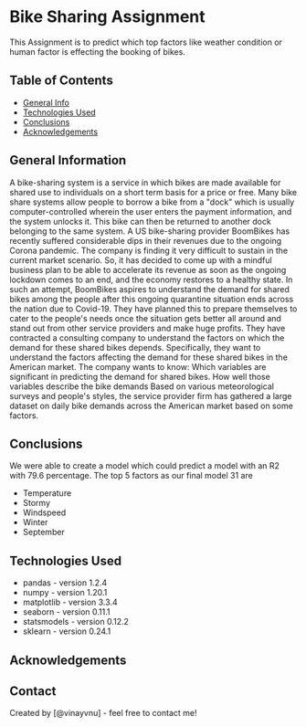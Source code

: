 # Bike Sharing Assignment

This Assignment is to predict which top factors like weather condition or human factor is effecting the
booking of bikes.

## Table of Contents

- [General Info](#general-information)
- [Technologies Used](#technologies-used)
- [Conclusions](#conclusions)
- [Acknowledgements](#acknowledgements)

## General Information

A bike-sharing system is a service in which bikes are made available for shared use to individuals on a short term basis for a price or free. Many bike share systems allow people to borrow a bike from a "dock" which is usually computer-controlled wherein the user enters the payment information, and the system unlocks it. This bike can then be returned to another dock belonging to the same system.
A US bike-sharing provider BoomBikes has recently suffered considerable dips in their revenues due to the ongoing Corona pandemic. The company is finding it very difficult to sustain in the current market scenario. So, it has decided to come up with a mindful business plan to be able to accelerate its revenue as soon as the ongoing lockdown comes to an end, and the economy restores to a healthy state.
In such an attempt, BoomBikes aspires to understand the demand for shared bikes among the people after this ongoing quarantine situation ends across the nation due to Covid-19. They have planned this to prepare themselves to cater to the people's needs once the situation gets better all around and stand out from other service providers and make huge profits.
They have contracted a consulting company to understand the factors on which the demand for these shared bikes depends. Specifically, they want to understand the factors affecting the demand for these shared bikes in the American market. The company wants to know:
Which variables are significant in predicting the demand for shared bikes.
How well those variables describe the bike demands
Based on various meteorological surveys and people's styles, the service provider firm has gathered a large dataset on daily bike demands across the American market based on some factors.

## Conclusions

We were able to create a model which could predict a model with an R2 with 79.6 percentage.
The top 5 factors as our final model 31 are

- Temperature
- Stormy
- Windspeed
- Winter
- September

## Technologies Used

- pandas - version 1.2.4
- numpy - version 1.20.1
- matplotlib - version 3.3.4
- seaborn - version 0.11.1
- statsmodels - version 0.12.2
- sklearn - version 0.24.1

## Acknowledgements

## Contact

Created by [@vinayvnu] - feel free to contact me!
